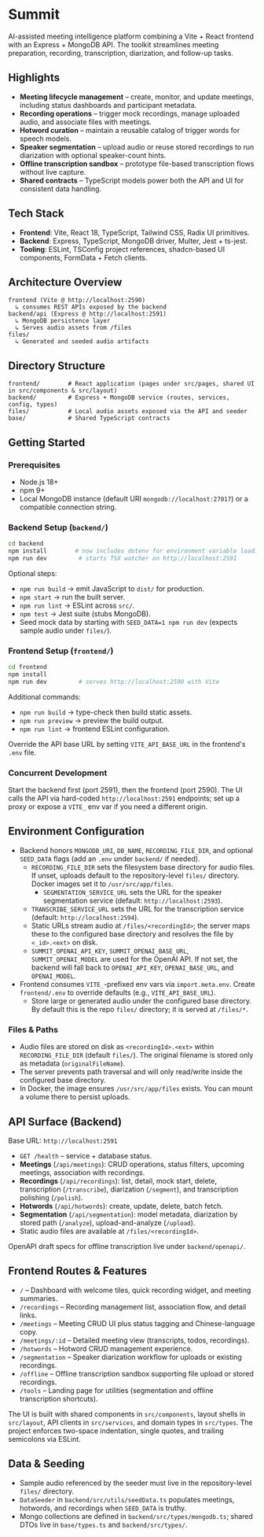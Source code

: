 # Summit

AI-assisted meeting intelligence platform combining a Vite + React frontend with an Express + MongoDB API. The toolkit streamlines meeting preparation, recording, transcription, diarization, and follow-up tasks.

## Highlights
- **Meeting lifecycle management** – create, monitor, and update meetings, including status dashboards and participant metadata.
- **Recording operations** – trigger mock recordings, manage uploaded audio, and associate files with meetings.
- **Hotword curation** – maintain a reusable catalog of trigger words for speech models.
- **Speaker segmentation** – upload audio or reuse stored recordings to run diarization with optional speaker-count hints.
- **Offline transcription sandbox** – prototype file-based transcription flows without live capture.
- **Shared contracts** – TypeScript models power both the API and UI for consistent data handling.

## Tech Stack
- **Frontend**: Vite, React 18, TypeScript, Tailwind CSS, Radix UI primitives.
- **Backend**: Express, TypeScript, MongoDB driver, Multer, Jest + ts-jest.
- **Tooling**: ESLint, TSConfig project references, shadcn-based UI components, FormData + Fetch clients.

## Architecture Overview
```
frontend (Vite @ http://localhost:2590)
  ↳ consumes REST APIs exposed by the backend
backend/api (Express @ http://localhost:2591)
  ↳ MongoDB persistence layer
  ↳ Serves audio assets from /files
files/
  ↳ Generated and seeded audio artifacts
```

## Directory Structure
```
frontend/        # React application (pages under src/pages, shared UI in src/components & src/layout)
backend/         # Express + MongoDB service (routes, services, config, types)
files/           # Local audio assets exposed via the API and seeder
base/            # Shared TypeScript contracts
```

## Getting Started

### Prerequisites
- Node.js 18+
- npm 9+
- Local MongoDB instance (default URI `mongodb://localhost:27017`) or a compatible connection string.

### Backend Setup (`backend/`)
```bash
cd backend
npm install        # now includes dotenv for environment variable loading
npm run dev         # starts TSX watcher on http://localhost:2591
```
Optional steps:
- `npm run build` → emit JavaScript to `dist/` for production.
- `npm start` → run the built server.
- `npm run lint` → ESLint across `src/`.
- `npm test` → Jest suite (stubs MongoDB).
- Seed mock data by starting with `SEED_DATA=1 npm run dev` (expects sample audio under `files/`).

### Frontend Setup (`frontend/`)
```bash
cd frontend
npm install
npm run dev         # serves http://localhost:2590 with Vite
```
Additional commands:
- `npm run build` → type-check then build static assets.
- `npm run preview` → preview the build output.
- `npm run lint` → frontend ESLint configuration.

Override the API base URL by setting `VITE_API_BASE_URL` in the frontend's `.env` file.

### Concurrent Development
Start the backend first (port 2591), then the frontend (port 2590). The UI calls the API via hard-coded `http://localhost:2591` endpoints; set up a proxy or expose a `VITE_` env var if you need a different origin.

## Environment Configuration
- Backend honors `MONGODB_URI`, `DB_NAME`, `RECORDING_FILE_DIR`, and optional `SEED_DATA` flags (add an `.env` under `backend/` if needed).
  - `RECORDING_FILE_DIR` sets the filesystem base directory for audio files. If unset, uploads default to the repository-level `files/` directory. Docker images set it to `/usr/src/app/files`.
    - `SEGMENTATION_SERVICE_URL` sets the URL for the speaker segmentation service (default: `http://localhost:2593`).
  - `TRANSCRIBE_SERVICE_URL` sets the URL for the transcription service (default: `http://localhost:2594`).
  - Static URLs stream audio at `/files/<recordingId>`; the server maps these to the configured base directory and resolves the file by `<_id>.<ext>` on disk.
  - `SUMMIT_OPENAI_API_KEY`, `SUMMIT_OPENAI_BASE_URL`, `SUMMIT_OPENAI_MODEL` are used for the OpenAI API. If not set, the backend will fall back to `OPENAI_API_KEY`, `OPENAI_BASE_URL`, and `OPENAI_MODEL`.
- Frontend consumes `VITE_`-prefixed env vars via `import.meta.env`. Create `frontend/.env` to override defaults (e.g., `VITE_API_BASE_URL`).
  - Store large or generated audio under the configured base directory. By default this is the repo `files/` directory; it is served at `/files/*`.

### Files & Paths
- Audio files are stored on disk as `<recordingId>.<ext>` within `RECORDING_FILE_DIR` (default `files/`). The original filename is stored only as metadata (`originalFileName`).
- The server prevents path traversal and will only read/write inside the configured base directory.
- In Docker, the image ensures `/usr/src/app/files` exists. You can mount a volume there to persist uploads.

## API Surface (Backend)
Base URL: `http://localhost:2591`

- `GET /health` – service + database status.
- **Meetings** (`/api/meetings`): CRUD operations, status filters, upcoming meetings, association with recordings.
- **Recordings** (`/api/recordings`): list, detail, mock start, delete, transcription (`/transcribe`), diarization (`/segment`), and transcription polishing (`/polish`).
- **Hotwords** (`/api/hotwords`): create, update, delete, batch fetch.
- **Segmentation** (`/api/segmentation`): model metadata, diarization by stored path (`/analyze`), upload-and-analyze (`/upload`).
- Static audio files are available at `/files/<recordingId>`.

OpenAPI draft specs for offline transcription live under `backend/openapi/`.

## Frontend Routes & Features
- `/` – Dashboard with welcome tiles, quick recording widget, and meeting summaries.
- `/recordings` – Recording management list, association flow, and detail links.
- `/meetings` – Meeting CRUD UI plus status tagging and Chinese-language copy.
- `/meetings/:id` – Detailed meeting view (transcripts, todos, recordings).
- `/hotwords` – Hotword CRUD management experience.
- `/segmentation` – Speaker diarization workflow for uploads or existing recordings.
- `/offline` – Offline transcription sandbox supporting file upload or stored recordings.
- `/tools` – Landing page for utilities (segmentation and offline transcription shortcuts).

The UI is built with shared components in `src/components`, layout shells in `src/layout`, API clients in `src/services`, and domain types in `src/types`. The project enforces two-space indentation, single quotes, and trailing semicolons via ESLint.

## Data & Seeding
- Sample audio referenced by the seeder must live in the repository-level `files/` directory.
- `DataSeeder` in `backend/src/utils/seedData.ts` populates meetings, hotwords, and recordings when `SEED_DATA` is truthy.
- Mongo collections are defined in `backend/src/types/mongodb.ts`; shared DTOs live in `base/types.ts` and `backend/src/types/`.
